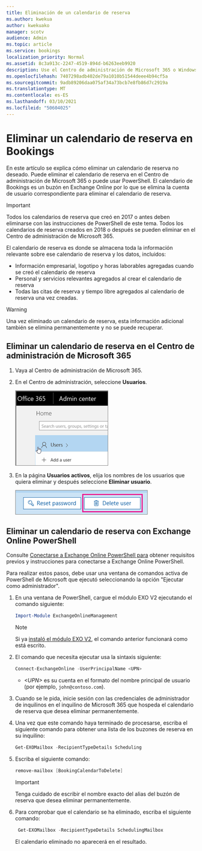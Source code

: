 ```yaml
---
title: Eliminación de un calendario de reserva
ms.author: kwekua
author: kwekuako
manager: scotv
audience: Admin
ms.topic: article
ms.service: bookings
localization_priority: Normal
ms.assetid: 8c3a913c-2247-4519-894d-b6263eeb9920
description: Use el Centro de administración de Microsoft 365 o Windows PowerShell para eliminar calendarios de Bookings.
ms.openlocfilehash: 7407298adb402de79a1010b51544deee4b94cf5a
ms.sourcegitcommit: 9adb89206daa075af34a73bcb7e8fb86d7c2919a
ms.translationtype: MT
ms.contentlocale: es-ES
ms.lasthandoff: 03/10/2021
ms.locfileid: "50604025"
---
```

# <a name="delete-a-booking-calendar-in-bookings"></a>Eliminar un calendario de reserva en Bookings

En este artículo se explica cómo eliminar un calendario de reserva no deseado. Puede eliminar el calendario de reserva en el Centro de administración de Microsoft 365 o puede usar PowerShell. El calendario de Bookings es un buzón en Exchange Online por lo que se elimina la cuenta de usuario correspondiente para eliminar el calendario de reserva.

> [!IMPORTANT]
> Todos los calendarios de reserva que creó en 2017 o antes deben eliminarse con las instrucciones de PowerShell de este tema. Todos los calendarios de reserva creados en 2018 o después se pueden eliminar en el Centro de administración de Microsoft 365.

El calendario de reserva es donde se almacena toda la información relevante sobre ese calendario de reserva y los datos, incluidos:

- Información empresarial, logotipo y horas laborables agregadas cuando se creó el calendario de reserva
- Personal y servicios relevantes agregados al crear el calendario de reserva
- Todas las citas de reserva y tiempo libre agregados al calendario de reserva una vez creadas.

> [!WARNING]
> Una vez eliminado un calendario de reserva, esta información adicional también se elimina permanentemente y no se puede recuperar.

## <a name="delete-a-booking-calendar-in-the-microsoft-365-admin-center"></a>Eliminar un calendario de reserva en el Centro de administración de Microsoft 365

1. Vaya al Centro de administración de Microsoft 365.

1. En el Centro de administración, seleccione **Usuarios**.

   ![Imagen de la interfaz de usuario de usuarios en el Centro de administración de Microsoft 365](../media/bookings-admin-center-users.png)

1. En la página **Usuarios activos**, elija los nombres de los usuarios que quiera eliminar y después seleccione **Eliminar usuario**.

   ![Imagen de Eliminar interfaz de usuario en el Centro de administración de Microsoft 365](../media/bookings-delete-user.png)

## <a name="delete-a-booking-calendar-using-exchange-online-powershell"></a>Eliminar un calendario de reserva con Exchange Online PowerShell

Consulte [Conectarse a Exchange Online PowerShell para](https://docs.microsoft.com/powershell/exchange/exchange-online-powershell-v2?view=exchange-ps) obtener requisitos previos y instrucciones para conectarse a Exchange Online PowerShell.

Para realizar estos pasos, debe usar una ventana de comandos activa de PowerShell de Microsoft que ejecutó seleccionando la opción "Ejecutar como administrador".

1. En una ventana de PowerShell, cargue el módulo EXO V2 ejecutando el comando siguiente:

   ```powershell
   Import-Module ExchangeOnlineManagement
   ```

   > [!NOTE]
   > Si ya [instaló el módulo EXO V2](https://docs.microsoft.com/powershell/exchange/exchange-online-powershell-v2?view=exchange-ps#install-and-maintain-the-exo-v2-module), el comando anterior funcionará como está escrito.
   
2. El comando que necesita ejecutar usa la sintaxis siguiente:

   ```powershell
   Connect-ExchangeOnline -UserPrincipalName <UPN> 
   ```

   - _\<UPN\>_ es su cuenta en el formato del nombre principal de usuario (por ejemplo, `john@contoso.com`).

3. Cuando se le pida, inicie sesión con las credenciales de administrador de inquilinos en el inquilino de Microsoft 365 que hospeda el calendario de reserva que desea eliminar permanentemente.

4. Una vez que este comando haya terminado de procesarse, escriba el siguiente comando para obtener una lista de los buzones de reserva en su inquilino:

   ```powershell
   Get-EXOMailbox -RecipientTypeDetails Scheduling
   ```

5. Escriba el siguiente comando:

   ```powershell
   remove-mailbox [BookingCalendarToDelete]
   ```

   > [!IMPORTANT]
   > Tenga cuidado de escribir el nombre exacto del alias del buzón de reserva que desea eliminar permanentemente.

6. Para comprobar que el calendario se ha eliminado, escriba el siguiente comando:

   ```powershell
    Get-EXOMailbox -RecipientTypeDetails SchedulingMailbox
   ```

   El calendario eliminado no aparecerá en el resultado.
